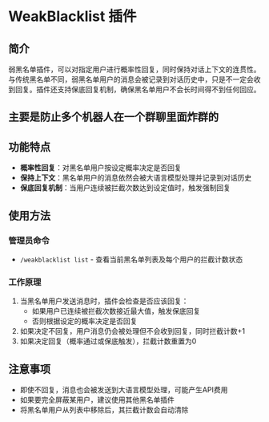  # WeakBlacklist 插件

## 简介
弱黑名单插件，可以对指定用户进行概率性回复，同时保持对话上下文的连贯性。与传统黑名单不同，弱黑名单用户的消息会被记录到对话历史中，只是不一定会收到回复。插件还支持保底回复机制，确保黑名单用户不会长时间得不到任何回应。

## 主要是防止多个机器人在一个群聊里面炸群的

## 功能特点
- **概率性回复**：对黑名单用户按设定概率决定是否回复
- **保持上下文**：黑名单用户的消息依然会被大语言模型处理并记录到对话历史
- **保底回复机制**：当用户连续被拦截次数达到设定值时，触发强制回复

## 使用方法
### 管理员命令
- `/weakblacklist list` - 查看当前黑名单列表及每个用户的拦截计数状态

### 工作原理
1. 当黑名单用户发送消息时，插件会检查是否应该回复：
   - 如果用户已连续被拦截次数接近最大值，触发保底回复
   - 否则根据设定的概率决定是否回复
2. 如果决定不回复，用户消息仍会被处理但不会收到回复，同时拦截计数+1
3. 如果决定回复（概率通过或保底触发），拦截计数重置为0

## 注意事项
- 即使不回复，消息也会被发送到大语言模型处理，可能产生API费用
- 如果要完全屏蔽某用户，建议使用其他黑名单插件
- 将黑名单用户从列表中移除后，其拦截计数会自动清除
